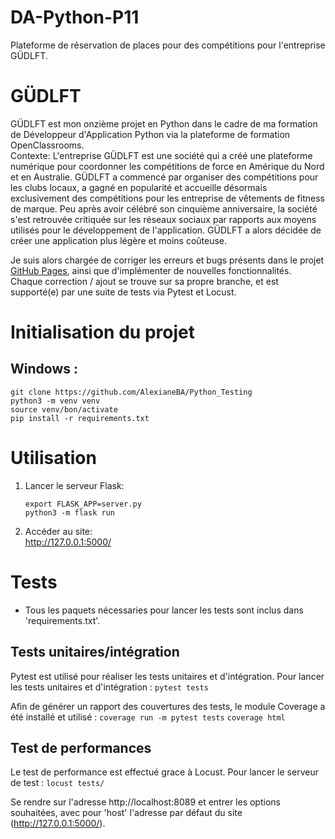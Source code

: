 # DA-Python-P11
Plateforme de réservation de places pour des compétitions pour l'entreprise GÜDLFT.

# GÜDLFT

GÜDLFT est mon onzième projet en Python dans le cadre de ma formation de Développeur d'Application Python via la plateforme de formation OpenClassrooms. <br>
Contexte: L'entreprise GÜDLFT est une société qui a créé une plateforme numérique pour coordonner les compétitions de force en Amérique du Nord et en Australie.
GÜDLFT a commencé par organiser des compétitions pour les clubs locaux, a gagné en popularité et accueille désormais exclusivement des compétitions pour les entreprise de vêtements de fitness de marque. Peu après avoir célébré son cinquième anniversaire, la société s'est retrouvée critiquée sur les réseaux sociaux par rapports aux moyens utilisés pour le développement de l'application.
GÜDLFT a alors décidée de créer une application plus légère et moins coûteuse.

Je suis alors chargée de corriger les erreurs et bugs présents dans le projet [GitHub Pages](https://github.com/OpenClassrooms-Student-Center/Python_Testing), ainsi que d'implémenter de nouvelles fonctionnalités. Chaque correction / ajout se trouve sur sa propre branche, et est supporté(e) par une suite de tests via Pytest et Locust.

# Initialisation du projet 

## Windows :

`git clone https://github.com/AlexianeBA/Python_Testing` <br>
`python3 -m venv venv`<br>
`source venv/bon/activate`<br>
`pip install -r requirements.txt`

# Utilisation

1. Lancer le serveur Flask:

    `export FLASK_APP=server.py`<br>
    `python3 -m flask run`
2. Accéder au site:<br>
   http://127.0.0.1:5000/

# Tests

* Tous les paquets nécessaries pour lancer les tests sont inclus dans 'requirements.txt'.

## Tests unitaires/intégration
Pytest est utilisé pour réaliser les tests unitaires et d'intégration.
Pour lancer les tests unitaires et d'intégration :
`pytest tests`

Afin de générer un rapport des couvertures des tests, le module Coverage a été installé et utilisé :
`coverage run -m pytest tests`
`coverage html`


## Test de performances

Le test de performance est effectué grace à Locust. Pour lancer le serveur de test :
`locust tests/`

Se rendre sur l'adresse http://localhost:8089 et entrer les options souhaitées, avec pour 'host' l'adresse par défaut du site (http://127.0.0.1:5000/).